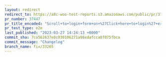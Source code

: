 ```yaml
---
layout: redirect
redirect_to: https://a8c-woo-test-reports.s3.amazonaws.com/public/pr/37447/e2e/index.html
pr_number: 37447
pr_title_encoded: "Scroll+to+login+form+on+%27Click+here+to+login%27+error+in+checkout."
pr_test_type: e2e
last_published: "2023-03-27 14:24:13 +0000"
commit_sha: 7ca562637e8c030106271a98edafcca8f075fbca
commit_message: "Changelog"
branch_name: fix/33265
---
```


